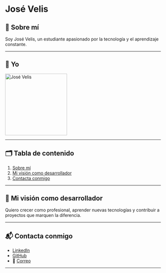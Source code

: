 # José Velis

## 🌟 Sobre mí
Soy José Velis, un estudiante apasionado por la tecnología y el aprendizaje constante.

---

## 📸 Yo
<img src="https://media-lim1-1.cdn.whatsapp.net/v/t61.24694-24/453547225_475342965096683_4383721148373628613_n.jpg?ccb=11-4&oh=01_Q5AaILix9SQ2z1ktXOf4c912awlGZlqf5LnGarTIKEpcP0CW&oe=679B9D5B&_nc_sid=5e03e0&_nc_cat=104" alt="José Velis" width="200"/>

---

## 🗂 Tabla de contenido
1. [Sobre mí](#-sobre-mí)
2. [Mi visión como desarrollador](#-mi-visión-como-desarrollador)
3. [Contacta conmigo](#-contacta-conmigo)

---

## 🌱 Mi visión como desarrollador
Quiero crecer como profesional, aprender nuevas tecnologías y contribuir a proyectos que marquen la diferencia.

---

## 📬 Contacta conmigo
- [LinkedIn](https://www.linkedin.com/in/tu-usuario)  
- [GitHub](https://github.com/JoseVelis)  
- 📧 [Correo](velisthings@gmail.com)

---
